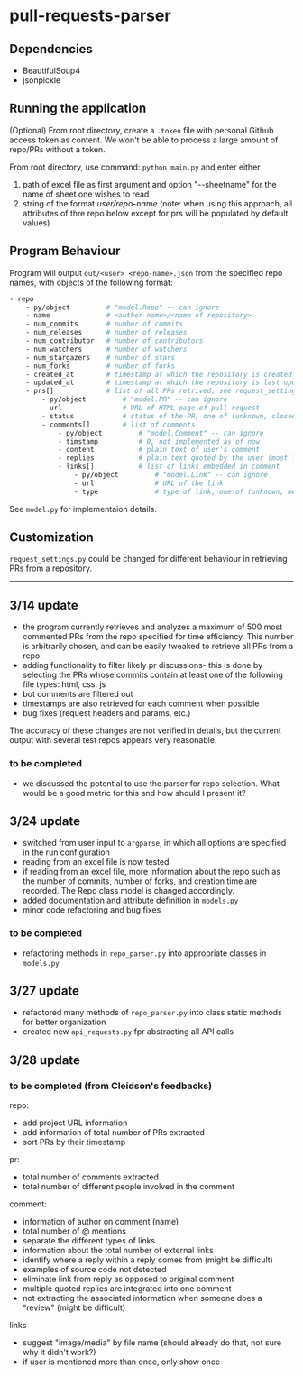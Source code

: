 # pull-requests-parser

## Dependencies
- BeautifulSoup4
- jsonpickle

## Running the application
(Optional) From root directory, create a `.token` file with personal Github access token as content. We won't be able to process a large amount of repo/PRs without a token.

From root directory, use command: `python main.py` and enter either
1. path of excel file as first argument and option "--sheetname" for the name of sheet one wishes to read
1. string of the format _user/repo-name_ (note: when using this approach, all attributes of thre repo below except for prs will be populated by default values)

## Program Behaviour
Program will output `out/<user> <repo-name>.json` from the specified repo names, with objects of the following format:

```perl
- repo
    - py/object         # "model.Repo" -- can ignore
    - name              # <author name>/<name of repository>
    - num_commits       # number of commits
    - num_releases      # number of releases
    - num_contributor   # number of contributors
    - num_watchers      # number of watchers
    - num_stargazers    # number of stars
    - num_forks         # number of forks
    - created_at        # timestamp at which the repository is created
    - updated_at        # timestamp at which the repository is last updated
    - prs[]             # list of all PRs retrived, see request_settings.py for options
        - py/object         # "model.PR" -- can ignore
        - url               # URL of HTML page of pull request
        - status            # status of the PR, one of (unknown, closed, merged, open)
        - comments[]        # list of comments
            - py/object         # "model.Comment" -- can ignore
            - timstamp          # 0, not implemented as of now
            - content           # plain text of user's comment
            - replies           # plain text quoted by the user (most likely as a reply)
            - links[]           # list of links embedded in comment
                - py/object         # "model.Link" -- can ignore
                - url               # URL of the link
                - type              # type of link, one of (unknown, media, issue, user)

```
See `model.py` for implementaion details.

## Customization
`request_settings.py` could be changed for different behaviour in retrieving PRs from a repository.

-------------
## 3/14 update
- the program currently retrieves and analyzes a maximum of 500 most commented PRs from the repo specified for time efficiency. This number is arbitrarily chosen, and can be easily tweaked to retrieve all PRs from a repo.
- adding functionality to filter likely pr discussions- this is done by selecting the PRs whose commits contain at least one of the following file types: html, css, js
- bot comments are filtered out
- timestamps are also retrieved for each comment when possible
- bug fixes (request headers and params, etc.)

The accuracy of these changes are not verified in details, but the current output with several test repos appears very reasonable.

### to be completed
- we discussed the potential to use the parser for repo selection. What would be a good metric for this and how should I present it?

## 3/24 update
- switched from user input to `argparse`, in which all options are specified in the run configuration
- reading from an excel file is now tested
- if reading from an excel file, more information about the repo such as the number of commits, number of forks, and creation time are recorded. The Repo class model is changed accordingly.
- added documentation and attribute definition in `models.py`
- minor code refactoring and bug fixes

### to be completed
- refactoring methods in `repo_parser.py` into appropriate classes in `models.py`

## 3/27 update
- refactored many methods of `repo_parser.py` into class static methods for better organization 
- created new `api_requests.py` fpr abstracting all API calls

## 3/28 update
### to be completed (from Cleidson's feedbacks)
repo:
- add project URL information
- add information of total number of PRs extracted
- sort PRs by their timestamp

pr:
- total number of comments extracted
- total number of different people involved in the comment

comment:
- information of author on comment (name)
- total number of @ mentions
- separate the different types of links
- information about the total number of external links
- identify where a reply within a reply comes from (might be difficult)
- examples of source code not detected
- eliminate link from reply as opposed to original comment
- multiple quoted replies are integrated into one comment
- not extracting the associated information when someone does a “review" (might be difficult)

links
- suggest "image/media" by file name (should already do that, not sure why it didn't work?)
- if user is mentioned more than once, only show once




